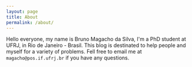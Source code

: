 ```yaml
---
layout: page
title: About
permalink: /about/
---
```


Hello everyone, my name is Bruno Magacho da Silva, I'm a PhD student at UFRJ, in Rio de Janeiro - Brasil. This blog is destinated to help people and myself for a variety of problems. Fell free to email me at `magacho@pos.if.ufrj.br` if you have any questions.

